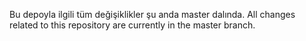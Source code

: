 Bu depoyla ilgili tüm değişiklikler şu anda master dalında.
All changes related to this repository are currently in the master branch.
